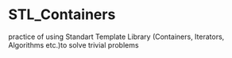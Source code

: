 # STL_Containers
practice of using Standart Template Library (Containers, Iterators, Algorithms etc.)to solve trivial problems

